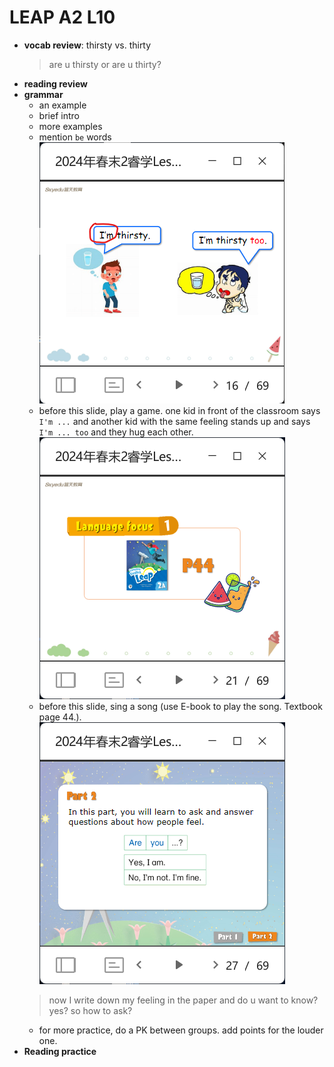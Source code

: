# LEAP A2 L10

- **vocab review**: thirsty vs. thirty 
  > are u thirsty or are u thirty?
- **reading review**
- **grammar**
  - an example
  - brief intro
  - more examples
  - mention `be` words ![alt text](image-26.png)
  - before this slide, play a game. one kid in front of the classroom says `I'm ...` and another kid with the same feeling stands up and says `I'm ... too` and they hug each other. ![alt text](image-27.png)
  - before this slide, sing a song (use E-book to play the song. Textbook page 44.). ![alt text](image-28.png)
  > now I write down my feeling in the paper and do u want to know? yes? so how to ask?
  - for more practice, do a PK between groups. add points for the louder one.
- **Reading practice**